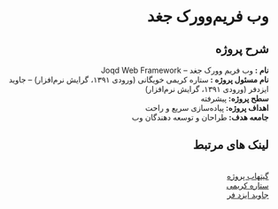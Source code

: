 ﻿<div dir="rtl">
<h1>
وب فریم‌وورک جغد
</h1>
<h2>
شرح پروژه
</h2>
<strong>
 نام :
</strong>
وب فریم وورک جغد – Joqd Web Framework
<br/>
<strong>
نام مسئول پروژه :
</strong>
 ستاره کریمی خویگانی (ورودی ۱۳۹۱، گرایش نرم‌افزار) – جاوید ایزدفر (ورودی ۱۳۹۱، گرایش نرم‌افزار)
<br/>
<strong>
سطح پروژه: 
</strong>
پیشرفته
<br/>
<strong>
اهداف پروژه:
</strong>
پیاده‌سازی سریع و راحت
<br/>
<strong>
جامعه هدف: 
</strong>
طراحان و توسعه دهندگان وب
<br/>
<h2>
لینک های مرتبط
</h2>
<br/>
<a href="https://github.com/IKAcc/Joqd">گیتهاب پروژه</a>
<br/>
<a href="http://twitter.com/setarekarimi">ستاره کریمی</a>
<br/>
<a href="http://twitter.com/JavidIzadfar">جاوید ایزد فر</a>
</div>
